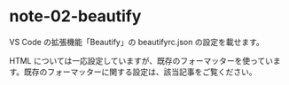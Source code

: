 # note-02-beautify

VS Code の拡張機能「Beautify」の beautifyrc.json の設定を載せます。

HTML については一応設定していますが、既存のフォーマッターを使っています。既存のフォーマッターに関する設定は、該当記事をご覧ください。
